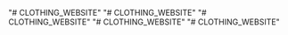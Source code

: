 "# CLOTHING_WEBSITE" 
"# CLOTHING_WEBSITE" 
"# CLOTHING_WEBSITE" 
"# CLOTHING_WEBSITE" 
"# CLOTHING_WEBSITE" 
